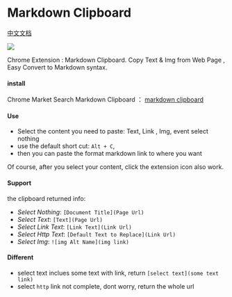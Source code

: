 # Markdown Clipboard

[中文文档](./READMECN.md)

![](http://ww1.sinaimg.cn/large/63885f75ly1fsctxgmb3ej203k03k0si.jpg)

Chrome Extension : Markdown Clipboard. 
Copy Text & Img from Web Page , Easy Convert to Markdown syntax.



#### install

Chrome Market Search Markdown Clipboard ： [markdown clipboard](https://chrome.google.com/webstore/detail/markdown-clipboard/kiieboeeejffbjnfejfjphoigfdiiadh?hl=zh-CN)


#### Use

* Select the content you need to paste: Text, Link , Img, event select nothing
* use the default short cut: `Alt + C`,
* then you can paste the format markdown link to where you want

Of course,  after you select your content, click the extension icon also work.

#### Support
the clipboard returned info:

* *Select Nothing*: `[Document Title](Page Url)`
* *Select Text*: `[Text](Page Url)`
* *Select Link Text*: `[Link Text](Link Url)`
* *Select Http Text*: `[Default Text to Replace](Link Url)`
* *Select Img*: `![img Alt Name](img link)`

#### Different
* select text inclues some text with link, return `[select text](some text link)`
* select `http` link not complete, dont worry, return the whole url
